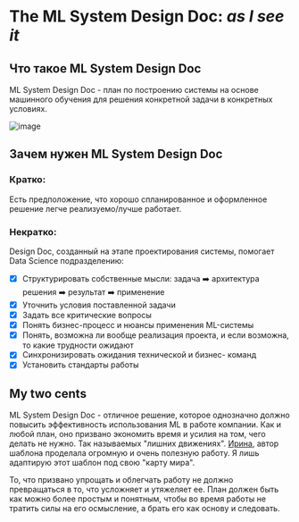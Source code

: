 # The ML System Design Doc: <i>as I see it</i>

## Что такое ML System Design Doc

ML System Design Doc - план по построению системы на основе машинного обучения для решения конкретной задачи в конкретных условиях. 

![image](https://user-images.githubusercontent.com/12476970/227248587-11e2f92f-51ad-4edb-9eab-1dc4b8f8e902.png)

## Зачем нужен ML System Design Doc

### Кратко:
Есть предположение, что хорошо спланированное и оформленное решение легче реализуемо/лучше работает.

### Некратко:
Design Doc, созданный на этапе проектирования системы, помогает Data Science подразделению:  

* [x] Структурировать собственные мысли: задача ➡️ архитектура решения ➡️ результат ➡️ применение   
* [x] Уточнить условия поставленной задачи
* [x] Задать все критические вопросы  
* [x] Понять бизнес-процесс и нюансы применения ML-системы  
* [x] Понять, возможна ли вообще реализация проекта, и если возможна, то какие трудности ожидают
* [x] Синхронизировать ожидания технической и бизнес- команд  
* [x] Установить стандарты работы

## My two cents
ML System Design Doc - отличное решение, которое однозначно должно повысить эффективность использования ML в работе компании. Как и любой план, оно призвано экономить время и усилия на том, чего делать не нужно. Так называемых "лишних движениях". [Ирина](https://github.com/IrinaGoloshchapova), автор шаблона проделала огромную и очень полезную работу. Я лишь адаптирую этот шаблон под свою "карту мира".

То, что призвано упрощать и облегчать работу не должно превращаться в то, что усложняет и утяжеляет ее. План должен быть как можно более простым и понятным, чтобы во время работы не тратить силы на его осмысление, а брать его как основу и следовать.
